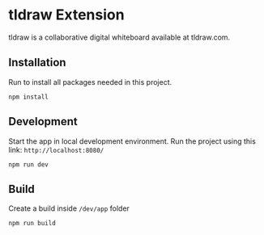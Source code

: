 # tldraw Extension
tldraw is a collaborative digital whiteboard available at tldraw.com. 

## Installation
Run to install all packages needed in this project.
```
npm install
```

## Development
Start the app in local development environment. Run the project using this link: `http://localhost:8080/`
```
npm run dev
```

## Build
Create a build inside `/dev/app` folder
```
npm run build
```